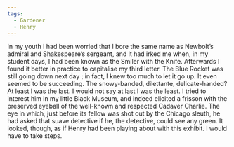 ```yaml
---
tags:
  - Gardener
  - Henry
---
```

In my youth I had been worried that I bore the same name as Newbolt’s admiral and Shakespeare’s sergeant, and it had irked me when, in my student days, I had been known as the Smiler with the Knife. Afterwards I found it better in practice to capitalise my third letter. The Blue Rocket was still going down next day ; in fact, I knew too much to let it go up. It even seemed to be succeeding. The snowy-banded, dilettante, delicate-handed? At least I was the last. I would not say at last I was the least. I tried to interest him in my little Black Museum, and indeed elicited a frisson with the preserved eyeball of the well-known and respected Cadaver Charlie. The eye in which, just before its fellow was shot out by the Chicago sleuth, he had asked that suave detective if he, the detective, could see any green. It looked, though, as if Henry had been playing about with this exhibit. I would have to take steps.

